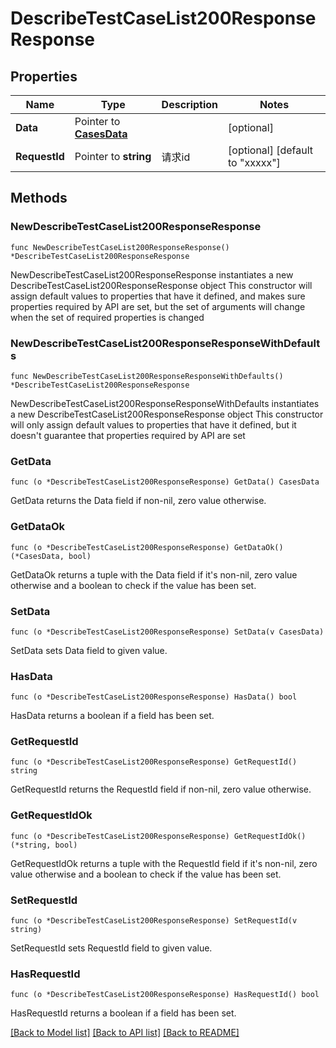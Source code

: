 # DescribeTestCaseList200ResponseResponse

## Properties

Name | Type | Description | Notes
------------ | ------------- | ------------- | -------------
**Data** | Pointer to [**CasesData**](CasesData.md) |  | [optional] 
**RequestId** | Pointer to **string** | 请求id | [optional] [default to "xxxxx"]

## Methods

### NewDescribeTestCaseList200ResponseResponse

`func NewDescribeTestCaseList200ResponseResponse() *DescribeTestCaseList200ResponseResponse`

NewDescribeTestCaseList200ResponseResponse instantiates a new DescribeTestCaseList200ResponseResponse object
This constructor will assign default values to properties that have it defined,
and makes sure properties required by API are set, but the set of arguments
will change when the set of required properties is changed

### NewDescribeTestCaseList200ResponseResponseWithDefaults

`func NewDescribeTestCaseList200ResponseResponseWithDefaults() *DescribeTestCaseList200ResponseResponse`

NewDescribeTestCaseList200ResponseResponseWithDefaults instantiates a new DescribeTestCaseList200ResponseResponse object
This constructor will only assign default values to properties that have it defined,
but it doesn't guarantee that properties required by API are set

### GetData

`func (o *DescribeTestCaseList200ResponseResponse) GetData() CasesData`

GetData returns the Data field if non-nil, zero value otherwise.

### GetDataOk

`func (o *DescribeTestCaseList200ResponseResponse) GetDataOk() (*CasesData, bool)`

GetDataOk returns a tuple with the Data field if it's non-nil, zero value otherwise
and a boolean to check if the value has been set.

### SetData

`func (o *DescribeTestCaseList200ResponseResponse) SetData(v CasesData)`

SetData sets Data field to given value.

### HasData

`func (o *DescribeTestCaseList200ResponseResponse) HasData() bool`

HasData returns a boolean if a field has been set.

### GetRequestId

`func (o *DescribeTestCaseList200ResponseResponse) GetRequestId() string`

GetRequestId returns the RequestId field if non-nil, zero value otherwise.

### GetRequestIdOk

`func (o *DescribeTestCaseList200ResponseResponse) GetRequestIdOk() (*string, bool)`

GetRequestIdOk returns a tuple with the RequestId field if it's non-nil, zero value otherwise
and a boolean to check if the value has been set.

### SetRequestId

`func (o *DescribeTestCaseList200ResponseResponse) SetRequestId(v string)`

SetRequestId sets RequestId field to given value.

### HasRequestId

`func (o *DescribeTestCaseList200ResponseResponse) HasRequestId() bool`

HasRequestId returns a boolean if a field has been set.


[[Back to Model list]](../README.md#documentation-for-models) [[Back to API list]](../README.md#documentation-for-api-endpoints) [[Back to README]](../README.md)


